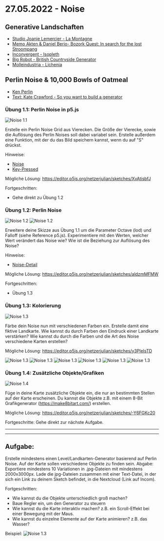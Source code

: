 # 27.05.2022 - Noise

## Generative Landschaften 

* [Studio Joanie Lemercier - La Montagne](https://joanielemercier.com/lamontagne/)
* [Memo Akten & Daniel Berio- Bozork Quest: In search for the lost Stroompang](https://vimeo.com/113106061)
* [Inconvergent - Isopleth](https://inconvergent.net/app/isopleth/)
* [Big Robot - British Countryside Generator](https://bldgblog.com/2013/04/british-countryside-generator/)
* [Molleindustria - Lichenia](https://molleindustria.org/lichenia/)


## Perlin Noise & 10,000 Bowls of Oatmeal
* [Ken Perlin](https://de.wikipedia.org/wiki/Ken_Perlin)
* [Text: Kate Crawford - So you want to build a generator](https://galaxykate0.tumblr.com/post/139774965871/so-you-want-to-build-a-generator)

### Übung 1.1: Perlin Noise in p5.js
![Noise 1.1](https://github.com/juliannetzer/zweites_studienjahr_sose_2022/blob/main/assets/1_1_PerlinNoise.jpg)

Erstelle ein Perlin Noise Grid aus Vierecken. Die Größe der Vierecke, sowie die Auflösung des Perlin Noises soll dabei variabel sein. Erstelle außerdem eine Funktion, mit der du das Bild speichern kannst, wenn du auf "S" drückst. 

Hinweise: 
* [Noise](https://p5js.org/reference/#/p5/noise)
* [Key-Pressed](https://p5js.org/reference/#/p5/keyPressed)

Mögliche Lösung: https://editor.p5js.org/netzerjulian/sketches/XvAtisbfJ

Fortgeschritten: 
* Gehe direkt zu Übung 1.2

### Übung 1.2: Perlin Noise
![Noise 1.2](https://github.com/juliannetzer/zweites_studienjahr_sose_2022/blob/main/assets/1_2_PerlinNoise_Octaves1.jpg)
![Noise 1.2](https://github.com/juliannetzer/zweites_studienjahr_sose_2022/blob/main/assets/1_2_PerlinNoise_Octaves8.jpg)

Erweitere deine Skizze aus Übung 1.1 um die Parameter Octave (lod) und Falloff (siehe Reference p5.js). Experimentiere mit den Werten, welcher Wert verändert das Noise wie? Wie ist die Beziehung zur Auflösung des Noise? 

Hinweise: 
* [Noise-Detail](https://p5js.org/reference/#/p5/noiseDetail)

Mögliche Lösung: 
https://editor.p5js.org/netzerjulian/sketches/aldzmMFMW

Fortgeschritten: 
* Übung 1.3 

### Übung 1.3: Kolorierung
![Noise 1.3](https://github.com/juliannetzer/zweites_studienjahr_sose_2022/blob/main/assets/1_3_Perlin_Noise.jpg)

Färbe dein Noise nun mit verschiedenen Farben ein. Erstelle damit eine fiktive Landkarte. Wie kannst du durch Farben den Eindruck einer Landkarte verstärken? Wie kannst du durch die Farben und die Art des Noise verschiedene Karten erstellen? 

Mögliche Lösung: 
https://editor.p5js.org/netzerjulian/sketches/y3PleIsTD

![Noise 1.3](https://github.com/juliannetzer/zweites_studienjahr_sose_2022/blob/main/assets/Maps/maps_1.jpg)
![Noise 1.3](https://github.com/juliannetzer/zweites_studienjahr_sose_2022/blob/main/assets/Maps/maps_2.jpg)
![Noise 1.3](https://github.com/juliannetzer/zweites_studienjahr_sose_2022/blob/main/assets/Maps/maps_3.jpg)
![Noise 1.3](https://github.com/juliannetzer/zweites_studienjahr_sose_2022/blob/main/assets/Maps/maps_4.jpg)
![Noise 1.3](https://github.com/juliannetzer/zweites_studienjahr_sose_2022/blob/main/assets/Maps/maps_5.jpg)
![Noise 1.3](https://github.com/juliannetzer/zweites_studienjahr_sose_2022/blob/main/assets/Maps/maps_6.jpg)

### Übung 1.4: Zusätzliche Objekte/Grafiken
![Noise 1.4](https://github.com/juliannetzer/zweites_studienjahr_sose_2022/blob/main/assets/1_4_Objekte.jpg)

Füge in deine Karte zusätzliche Objekte ein, die nur an bestimmten Stellen auf der Karte erscheinen. Du kannst die Objekte z.B. mit einem 8-Bit Grafikgenerator (https://make8bitart.com/) erstellen. 

Mögliche Lösung: 
https://editor.p5js.org/netzerjulian/sketches/-Y6FGKc20

Fortgeschritte: 
Gehe direkt zur nächste Aufgabe. 

***
***

## Aufgabe: 
Erstelle mindestens einen Level/Landkarten-Generator basierend auf Perlin Noise. Auf der Karte sollen verschiedene Objekte zu finden sein.
Abgabe: Exportiere mindestens 10 Variationen in .jpg-Dateien mit mindestens 2000x3000px. Lade die jpg-Dateien zusammen mit einer Text-Datei, in der sich ein Link zu deinem Sketch befindet, in die Nextcloud (Link auf Incom).

Fortgeschritten: 
* Wie kannst du die Objekte unterschiedlich groß machen? 
* Baue Regler ein, um den Generator zu steuern 
* Wie kannst du die Karte interaktiv machen? z.B. ein Scroll-Effekt bei einer Bewegung mit der Maus.
* Wie kannst du einzelne Elemente auf der Karte animieren? z.B. das Wasser? 

Beispiel:
![Noise 1.3](https://github.com/juliannetzer/zweites_studienjahr_sose_2022/blob/main/assets/BeispielMap.jpg)




